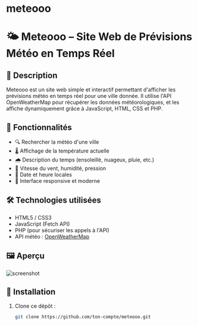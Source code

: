 # meteooo
# 🌤️ Meteooo – Site Web de Prévisions Météo en Temps Réel

## 🧭 Description
Meteooo est un site web simple et interactif permettant d'afficher les prévisions météo en temps réel pour une ville donnée. Il utilise l'API OpenWeatherMap pour récupérer les données météorologiques, et les affiche dynamiquement grâce à JavaScript, HTML, CSS et PHP.

## 🚀 Fonctionnalités
- 🔍 Rechercher la météo d'une ville
- 🌡️ Affichage de la température actuelle
- 🌧️ Description du temps (ensoleillé, nuageux, pluie, etc.)
- 💨 Vitesse du vent, humidité, pression
- 📅 Date et heure locales
- 🎨 Interface responsive et moderne

## 🛠️ Technologies utilisées
- HTML5 / CSS3
- JavaScript (Fetch API)
- PHP (pour sécuriser les appels à l'API)
- API météo : [OpenWeatherMap](https://openweathermap.org/api)

## 🖼️ Aperçu
![screenshot](./screenshot.png) <!-- Ajoute une capture du site ici -->

## 🔧 Installation
1. Clone ce dépôt :
   ```bash
   git clone https://github.com/ton-compte/meteooo.git
